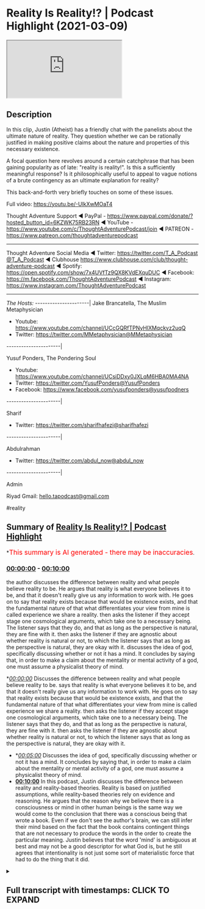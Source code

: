# Reality Is Reality!? | Podcast Highlight (2021-03-09)

<iframe loading='lazy' src='https://www.youtube.com/embed/KRuUq0dCrmA'></iframe>

## Description

In this clip, Justin (Atheist) has a friendly chat with the panelists about the ultimate nature of reality. They question whether we can be rationally justified in making positive claims about the nature and properties of this necessary existence.

A focal question here revolves around a certain catchphrase that has been gaining popularity as of late: "reality is reality!". Is this a sufficiently meaningful response? Is it philosophically useful to appeal to vague notions of a brute contingency as an ultimate explanation for reality?

This back-and-forth very  briefly touches on some of these issues.

Full video: https://youtu.be/-UlkXwMOaT4 

Thought Adventure Support
◄ PayPal - https://www.paypal.com/donate/?hosted_button_id=6KZWK75RB23RN 
◄ YouTube - https://www.youtube.com/c/ThoughtAdventurePodcast/join
◄ PATREON - https://www.patreon.com/thoughtadventurepodcast
____________________________________________________________________

Thought Adventure Social Media
◄ Twitter: https://twitter.com/T_A_Podcast​​@T_A_Podcast
◄ Clubhouse https://www.clubhouse.com/club/thought-adventure-podcast
◄ Spotify: https://open.spotify.com/show/7x4UVfTz9QX8KVdEXquDUC
◄ Facebook: https://m.facebook.com/ThoughtAdventurePodcast
◄ Instagram: https://www.instagram.com/ThoughtAdventurePodcast​

----------------------------------------------------------------

*The Hosts:*
----------------------|
Jake Brancatella, The Muslim Metaphysician

- Youtube: https://www.youtube.com/channel/UCcGQRfTPNyHlXMqckvz2uqQ
- Twitter:  https://twitter.com/MMetaphysician​​@MMetaphysician

----------------------|

Yusuf Ponders, The Pondering Soul

- Youtube: https://www.youtube.com/channel/UCsiDDxy0JXLqM6HBA0MA4NA
- Twitter: https://twitter.com/YusufPonders​​@YusufPonders
- Facebook: https://www.facebook.com/yusufponders​@yusufpodners

----------------------|

Sharif

- Twitter: https://twitter.com/sharifhafezi​​@sharifhafezi

----------------------|

Abdulrahman

- Twitter: https://twitter.com/abdul_now​@abdul_now

----------------------|

Admin

Riyad 
Gmail: hello.tapodcast@gmail.com


#reality

## Summary of [Reality Is Reality!? | Podcast Highlight](https://www.youtube.com/watch?v=KRuUq0dCrmA)


*<span style="color:red; font-size:125%">This summary is AI generated - there may be inaccuracies</span>.

### [00:00:00](https://www.youtube.com/watch?v=KRuUq0dCrmA&t=0) - [00:10:00](https://www.youtube.com/watch?v=KRuUq0dCrmA&t=600)

 the author discusses the difference between reality and what people believe reality to be. He argues that reality is what everyone believes it to be, and that it doesn't really give us any information to work with. He goes on to say that reality exists because that would be existence exists, and that the fundamental nature of that what differentiates your view from mine is called experience we share a reality. then asks the listener if they accept stage one cosmological arguments, which take one to a necessary being. The listener says that they do, and that as long as the perspective is natural, they are fine with it. then asks the listener if they are agnostic about whether reality is natural or not, to which the listener says that as long as the perspective is natural, they are okay with it.
 discusses the idea of god, specifically discussing whether or not it has a mind. It concludes by saying that, in order to make a claim about the mentality or mental activity of a god, one must assume a physicalist theory of mind.

**[00:00:00](https://www.youtube.com/watch?v=KRuUq0dCrmA&t=0)* Discusses the difference between reality and what people believe reality to be. says that reality is what everyone believes it to be, and that it doesn't really give us any information to work with. He goes on to say that reality exists because that would be existence exists, and that the fundamental nature of that what differentiates your view from mine is called experience we share a reality. then asks the listener if they accept stage one cosmological arguments, which take one to a necessary being. The listener says that they do, and that as long as the perspective is natural, they are fine with it. then asks the listener if they are agnostic about whether reality is natural or not, to which the listener says that as long as the perspective is natural, they are okay with it.
* **[00:05:00](https://www.youtube.com/watch?v=KRuUq0dCrmA&t=300)* Discusses the idea of god, specifically discussing whether or not it has a mind. It concludes by saying that, in order to make a claim about the mentality or mental activity of a god, one must assume a physicalist theory of mind.
* **[00:10:00](https://www.youtube.com/watch?v=KRuUq0dCrmA&t=600)** In this podcast, Justin discusses the difference between reality and reality-based theories. Reality is based on justified assumptions, while reality-based theories rely on evidence and reasoning. He argues that the reason why we believe there is a consciousness or mind in other human beings is the same way we would come to the conclusion that there was a conscious being that wrote a book. Even if we don't see the author's brain, we can still infer their mind based on the fact that the book contains contingent things that are not necessary to produce the words in the order to create the particular meaning. Justin believes that the word 'mind' is ambiguous at best and may not be a good descriptor for what God is, but he still agrees that intentionality is not just some sort of materialistic force that had to do the thing that it did.

<details><summary><h2>Full transcript with timestamps: CLICK TO EXPAND</h2></summary>

[0:00:10](https://youtu.be/KRuUq0dCrmA?t=10) i guess the point is justin the theist  
[0:00:12](https://youtu.be/KRuUq0dCrmA?t=12) believes in a reality  
[0:00:13](https://youtu.be/KRuUq0dCrmA?t=13) you believe in a reality too so the  
[0:00:15](https://youtu.be/KRuUq0dCrmA?t=15) label reality is quite meaningless i  
[0:00:17](https://youtu.be/KRuUq0dCrmA?t=17) mean  
[0:00:17](https://youtu.be/KRuUq0dCrmA?t=17) we're talking about what the nature of  
[0:00:18](https://youtu.be/KRuUq0dCrmA?t=18) reality is if you're saying reality is  
[0:00:21](https://youtu.be/KRuUq0dCrmA?t=21) what  
[0:00:21](https://youtu.be/KRuUq0dCrmA?t=21) while we agree well we can get very  
[0:00:24](https://youtu.be/KRuUq0dCrmA?t=24) conversation about what what makes god  
[0:00:28](https://youtu.be/KRuUq0dCrmA?t=28) like what what are the  
[0:00:29](https://youtu.be/KRuUq0dCrmA?t=29) compartmentalization like what are  
[0:00:31](https://youtu.be/KRuUq0dCrmA?t=31) what contains what god is  
[0:00:35](https://youtu.be/KRuUq0dCrmA?t=35) well it contains what your reality is  
[0:00:37](https://youtu.be/KRuUq0dCrmA?t=37) like we can't break this down anymore  
[0:00:39](https://youtu.be/KRuUq0dCrmA?t=39) we're already at the most fundamental  
[0:00:40](https://youtu.be/KRuUq0dCrmA?t=40) level  
[0:00:41](https://youtu.be/KRuUq0dCrmA?t=41) so it would be irrelevant for me to keep  
[0:00:43](https://youtu.be/KRuUq0dCrmA?t=43) asking you questions about what makes up  
[0:00:45](https://youtu.be/KRuUq0dCrmA?t=45) that or  
[0:00:45](https://youtu.be/KRuUq0dCrmA?t=45) what makes up that so that's what i'm  
[0:00:48](https://youtu.be/KRuUq0dCrmA?t=48) saying with reality there is no more  
[0:00:50](https://youtu.be/KRuUq0dCrmA?t=50) breaking it down that is it  
[0:00:52](https://youtu.be/KRuUq0dCrmA?t=52) are you are you like are you saying that  
[0:00:54](https://youtu.be/KRuUq0dCrmA?t=54) you're agnostic about what reality is it  
[0:00:56](https://youtu.be/KRuUq0dCrmA?t=56) could be god it could be otherwise in  
[0:00:58](https://youtu.be/KRuUq0dCrmA?t=58) that reality it could be totally wrong  
[0:01:00](https://youtu.be/KRuUq0dCrmA?t=60) you guys could be right no but it's not  
[0:01:02](https://youtu.be/KRuUq0dCrmA?t=62) that you're right or wrong you're it's  
[0:01:03](https://youtu.be/KRuUq0dCrmA?t=63) that you're not really making a positive  
[0:01:05](https://youtu.be/KRuUq0dCrmA?t=65) claim because the word reality  
[0:01:06](https://youtu.be/KRuUq0dCrmA?t=66) isn't really useful as and it doesn't  
[0:01:09](https://youtu.be/KRuUq0dCrmA?t=69) really give us any information to work  
[0:01:11](https://youtu.be/KRuUq0dCrmA?t=71) with  
[0:01:12](https://youtu.be/KRuUq0dCrmA?t=72) it's reality everybody believes reality  
[0:01:14](https://youtu.be/KRuUq0dCrmA?t=74) exists but what  
[0:01:16](https://youtu.be/KRuUq0dCrmA?t=76) what's the nature of the reality you're  
[0:01:17](https://youtu.be/KRuUq0dCrmA?t=77) talking about i don't even get the  
[0:01:19](https://youtu.be/KRuUq0dCrmA?t=79) question  
[0:01:20](https://youtu.be/KRuUq0dCrmA?t=80) reality exists because that would be  
[0:01:22](https://youtu.be/KRuUq0dCrmA?t=82) existence exists  
[0:01:23](https://youtu.be/KRuUq0dCrmA?t=83) okay fine so there is existence and we  
[0:01:25](https://youtu.be/KRuUq0dCrmA?t=85) agree but what we're talking about is  
[0:01:27](https://youtu.be/KRuUq0dCrmA?t=87) the fundamental nature of that what  
[0:01:29](https://youtu.be/KRuUq0dCrmA?t=89) differentiates your view  
[0:01:31](https://youtu.be/KRuUq0dCrmA?t=91) from mine that's called experience we  
[0:01:34](https://youtu.be/KRuUq0dCrmA?t=94) share a reality we have different  
[0:01:35](https://youtu.be/KRuUq0dCrmA?t=95) experiences  
[0:01:36](https://youtu.be/KRuUq0dCrmA?t=96) no he's asking what's the ontological  
[0:01:38](https://youtu.be/KRuUq0dCrmA?t=98) difference  
[0:01:39](https://youtu.be/KRuUq0dCrmA?t=99) yeah what you're describing so what  
[0:01:42](https://youtu.be/KRuUq0dCrmA?t=102) you're describing that's different  
[0:01:45](https://youtu.be/KRuUq0dCrmA?t=105) it seems like you're saying you're it  
[0:01:46](https://youtu.be/KRuUq0dCrmA?t=106) seems like you're giving an ultimate  
[0:01:48](https://youtu.be/KRuUq0dCrmA?t=108) ultimate account i know you're not being  
[0:01:50](https://youtu.be/KRuUq0dCrmA?t=110) detailed about it but you're saying just  
[0:01:52](https://youtu.be/KRuUq0dCrmA?t=112) the ultimate uh explanation for what  
[0:01:55](https://youtu.be/KRuUq0dCrmA?t=115) exists or for contingent  
[0:01:57](https://youtu.be/KRuUq0dCrmA?t=117) reality is reality and i think  
[0:02:00](https://youtu.be/KRuUq0dCrmA?t=120) being charitable uh to you and sure i  
[0:02:03](https://youtu.be/KRuUq0dCrmA?t=123) would interpret that as like you're  
[0:02:04](https://youtu.be/KRuUq0dCrmA?t=124) saying there is a fundamental layer of  
[0:02:07](https://youtu.be/KRuUq0dCrmA?t=127) reality that  
[0:02:08](https://youtu.be/KRuUq0dCrmA?t=128) accounts for reality uh  
[0:02:11](https://youtu.be/KRuUq0dCrmA?t=131) i think i mean that would be a better  
[0:02:12](https://youtu.be/KRuUq0dCrmA?t=132) interpretation reality is reality though  
[0:02:16](https://youtu.be/KRuUq0dCrmA?t=136) but that's the point that's that's  
[0:02:17](https://youtu.be/KRuUq0dCrmA?t=137) exactly why the word reality isn't very  
[0:02:19](https://youtu.be/KRuUq0dCrmA?t=139) useful here i don't know what you mean  
[0:02:20](https://youtu.be/KRuUq0dCrmA?t=140) by it  
[0:02:21](https://youtu.be/KRuUq0dCrmA?t=141) do you just mean like the the material  
[0:02:24](https://youtu.be/KRuUq0dCrmA?t=144) world  
[0:02:25](https://youtu.be/KRuUq0dCrmA?t=145) no the material world is what's  
[0:02:27](https://youtu.be/KRuUq0dCrmA?t=147) contained within reality  
[0:02:29](https://youtu.be/KRuUq0dCrmA?t=149) like for example if we were to talk  
[0:02:30](https://youtu.be/KRuUq0dCrmA?t=150) about the universe well every  
[0:02:32](https://youtu.be/KRuUq0dCrmA?t=152) most people believe and i disagree with  
[0:02:34](https://youtu.be/KRuUq0dCrmA?t=154) it that everything is the universe  
[0:02:36](https://youtu.be/KRuUq0dCrmA?t=156) that this table is part of the universe  
[0:02:39](https://youtu.be/KRuUq0dCrmA?t=159) i would disagree  
[0:02:40](https://youtu.be/KRuUq0dCrmA?t=160) this table that the phone's sitting on  
[0:02:43](https://youtu.be/KRuUq0dCrmA?t=163) is  
[0:02:44](https://youtu.be/KRuUq0dCrmA?t=164) a containment of the universe the  
[0:02:46](https://youtu.be/KRuUq0dCrmA?t=166) universe  
[0:02:47](https://youtu.be/KRuUq0dCrmA?t=167) if i was to walk into a room and go to a  
[0:02:49](https://youtu.be/KRuUq0dCrmA?t=169) bookshelf  
[0:02:50](https://youtu.be/KRuUq0dCrmA?t=170) and pick up a book i'm not going to say  
[0:02:52](https://youtu.be/KRuUq0dCrmA?t=172) that i'm going to read the room  
[0:02:53](https://youtu.be/KRuUq0dCrmA?t=173) i'm going to say i'm going to read the  
[0:02:54](https://youtu.be/KRuUq0dCrmA?t=174) book because the book was not part of  
[0:02:56](https://youtu.be/KRuUq0dCrmA?t=176) the room  
[0:02:57](https://youtu.be/KRuUq0dCrmA?t=177) the book and the table are both within  
[0:03:00](https://youtu.be/KRuUq0dCrmA?t=180) the universe or within the room  
[0:03:02](https://youtu.be/KRuUq0dCrmA?t=182) and the universe is within reality  
[0:03:06](https://youtu.be/KRuUq0dCrmA?t=186) yeah now now i know what the room is but  
[0:03:08](https://youtu.be/KRuUq0dCrmA?t=188) what's reality  
[0:03:11](https://youtu.be/KRuUq0dCrmA?t=191) existence so do but then that's because  
[0:03:14](https://youtu.be/KRuUq0dCrmA?t=194) reality is sort of synonymous with  
[0:03:16](https://youtu.be/KRuUq0dCrmA?t=196) existence so then this becomes a  
[0:03:18](https://youtu.be/KRuUq0dCrmA?t=198) tautology again i i just don't get it  
[0:03:20](https://youtu.be/KRuUq0dCrmA?t=200) yeah because you can't break it down  
[0:03:22](https://youtu.be/KRuUq0dCrmA?t=202) anymore and that's what i've said  
[0:03:23](https://youtu.be/KRuUq0dCrmA?t=203) multiple times and we're still here  
[0:03:24](https://youtu.be/KRuUq0dCrmA?t=204) trying to break it down  
[0:03:26](https://youtu.be/KRuUq0dCrmA?t=206) i don't know but the point is you  
[0:03:27](https://youtu.be/KRuUq0dCrmA?t=207) haven't given any kind of useful  
[0:03:29](https://youtu.be/KRuUq0dCrmA?t=209) information  
[0:03:30](https://youtu.be/KRuUq0dCrmA?t=210) to break down you're just you're just  
[0:03:32](https://youtu.be/KRuUq0dCrmA?t=212) saying is it space and time  
[0:03:34](https://youtu.be/KRuUq0dCrmA?t=214) do you mean no no no space space time  
[0:03:37](https://youtu.be/KRuUq0dCrmA?t=217) and matter  
[0:03:38](https://youtu.be/KRuUq0dCrmA?t=218) and experience derives from reality  
[0:03:40](https://youtu.be/KRuUq0dCrmA?t=220) which is the uncaused cause the very  
[0:03:42](https://youtu.be/KRuUq0dCrmA?t=222) fundamental  
[0:03:43](https://youtu.be/KRuUq0dCrmA?t=223) the fundamental thing the causal  
[0:03:45](https://youtu.be/KRuUq0dCrmA?t=225) principle is reality  
[0:03:46](https://youtu.be/KRuUq0dCrmA?t=226) okay perfect so you agree in a necessary  
[0:03:48](https://youtu.be/KRuUq0dCrmA?t=228) foundation of reality so  
[0:03:50](https://youtu.be/KRuUq0dCrmA?t=230) let's just cut to the chase you accept  
[0:03:53](https://youtu.be/KRuUq0dCrmA?t=233) stage one cosmological arguments there  
[0:03:55](https://youtu.be/KRuUq0dCrmA?t=235) is a necessary foundation of reality  
[0:03:58](https://youtu.be/KRuUq0dCrmA?t=238) now can we ask any questions about that  
[0:04:01](https://youtu.be/KRuUq0dCrmA?t=241) nature or are you are you are you saying  
[0:04:03](https://youtu.be/KRuUq0dCrmA?t=243) there is a  
[0:04:04](https://youtu.be/KRuUq0dCrmA?t=244) fundamental nature of reality but i  
[0:04:06](https://youtu.be/KRuUq0dCrmA?t=246) can't say anything about it i just don't  
[0:04:08](https://youtu.be/KRuUq0dCrmA?t=248) know what it is  
[0:04:08](https://youtu.be/KRuUq0dCrmA?t=248) well i i i'm not you said before okay so  
[0:04:11](https://youtu.be/KRuUq0dCrmA?t=251) we've already accepted the  
[0:04:13](https://youtu.be/KRuUq0dCrmA?t=253) the kalam is that what you said stage  
[0:04:16](https://youtu.be/KRuUq0dCrmA?t=256) one which is basically takes you  
[0:04:18](https://youtu.be/KRuUq0dCrmA?t=258) to a necessary being basically necessary  
[0:04:20](https://youtu.be/KRuUq0dCrmA?t=260) existence doesn't have to be god  
[0:04:22](https://youtu.be/KRuUq0dCrmA?t=262) stage two stage two of these arguments  
[0:04:25](https://youtu.be/KRuUq0dCrmA?t=265) is when we ask  
[0:04:26](https://youtu.be/KRuUq0dCrmA?t=266) further questions and try to identify  
[0:04:28](https://youtu.be/KRuUq0dCrmA?t=268) whether it's god or not but  
[0:04:30](https://youtu.be/KRuUq0dCrmA?t=270) so you accept stage one cosmological  
[0:04:31](https://youtu.be/KRuUq0dCrmA?t=271) arguments and  
[0:04:33](https://youtu.be/KRuUq0dCrmA?t=273) you're saying there is a fundamental  
[0:04:34](https://youtu.be/KRuUq0dCrmA?t=274) nature now i think the next question  
[0:04:35](https://youtu.be/KRuUq0dCrmA?t=275) would be can we say  
[0:04:37](https://youtu.be/KRuUq0dCrmA?t=277) anything about that fundamental nature  
[0:04:38](https://youtu.be/KRuUq0dCrmA?t=278) of reality is it natural  
[0:04:41](https://youtu.be/KRuUq0dCrmA?t=281) you don't think so you're so are you are  
[0:04:43](https://youtu.be/KRuUq0dCrmA?t=283) you are you agnostic about it in the  
[0:04:45](https://youtu.be/KRuUq0dCrmA?t=285) sense that it could  
[0:04:46](https://youtu.be/KRuUq0dCrmA?t=286) literally be god or something natural or  
[0:04:49](https://youtu.be/KRuUq0dCrmA?t=289) just literally anything um yes  
[0:04:52](https://youtu.be/KRuUq0dCrmA?t=292) as long as as long as the perspective  
[0:05:02](https://youtu.be/KRuUq0dCrmA?t=302) certain things about it yeah because  
[0:05:04](https://youtu.be/KRuUq0dCrmA?t=304) because sharif is asking him whether it  
[0:05:06](https://youtu.be/KRuUq0dCrmA?t=306) could be a trinity and he said no so i  
[0:05:08](https://youtu.be/KRuUq0dCrmA?t=308) guess you can say certain things about  
[0:05:09](https://youtu.be/KRuUq0dCrmA?t=309) it  
[0:05:10](https://youtu.be/KRuUq0dCrmA?t=310) i mean even in the negative sense in the  
[0:05:12](https://youtu.be/KRuUq0dCrmA?t=312) negative yeah in a positive sense you  
[0:05:14](https://youtu.be/KRuUq0dCrmA?t=314) could say that yeah in the negative  
[0:05:16](https://youtu.be/KRuUq0dCrmA?t=316) sense you could say it couldn't be this  
[0:05:17](https://youtu.be/KRuUq0dCrmA?t=317) because of this reason you can rule  
[0:05:19](https://youtu.be/KRuUq0dCrmA?t=319) things out polytheism yeah you can rule  
[0:05:21](https://youtu.be/KRuUq0dCrmA?t=321) any polytheistic  
[0:05:23](https://youtu.be/KRuUq0dCrmA?t=323) or tri-theistic or trinitarian view  
[0:05:26](https://youtu.be/KRuUq0dCrmA?t=326) of a god you can rule those out right  
[0:05:28](https://youtu.be/KRuUq0dCrmA?t=328) out of the way  
[0:05:32](https://youtu.be/KRuUq0dCrmA?t=332) well let me give you a positive claim  
[0:05:33](https://youtu.be/KRuUq0dCrmA?t=333) that you would agree with  
[0:05:35](https://youtu.be/KRuUq0dCrmA?t=335) it is  
[0:05:38](https://youtu.be/KRuUq0dCrmA?t=338) it has causal power that's a positive  
[0:05:40](https://youtu.be/KRuUq0dCrmA?t=340) claim would you agree that it has causal  
[0:05:42](https://youtu.be/KRuUq0dCrmA?t=342) power  
[0:05:42](https://youtu.be/KRuUq0dCrmA?t=342) it has causal power the ability  
[0:05:46](https://youtu.be/KRuUq0dCrmA?t=346) or at least not power to sustain the  
[0:05:48](https://youtu.be/KRuUq0dCrmA?t=348) world because it is the foundation  
[0:05:50](https://youtu.be/KRuUq0dCrmA?t=350) yes yes yes yes that is we can say some  
[0:05:53](https://youtu.be/KRuUq0dCrmA?t=353) things right so it  
[0:05:54](https://youtu.be/KRuUq0dCrmA?t=354) has causal power it has it's source of  
[0:05:57](https://youtu.be/KRuUq0dCrmA?t=357) power  
[0:05:59](https://youtu.be/KRuUq0dCrmA?t=359) right so we can make some positive  
[0:06:01](https://youtu.be/KRuUq0dCrmA?t=361) claims about it now i think  
[0:06:03](https://youtu.be/KRuUq0dCrmA?t=363) the fundamental question here will be  
[0:06:06](https://youtu.be/KRuUq0dCrmA?t=366) how far can we go not far enough to say  
[0:06:10](https://youtu.be/KRuUq0dCrmA?t=370) that there's a  
[0:06:11](https://youtu.be/KRuUq0dCrmA?t=371) mind that exists outside of a physical  
[0:06:13](https://youtu.be/KRuUq0dCrmA?t=373) brain how far  
[0:06:15](https://youtu.be/KRuUq0dCrmA?t=375) how far do you need to go to say that  
[0:06:17](https://youtu.be/KRuUq0dCrmA?t=377) there are other minds i know you don't  
[0:06:19](https://youtu.be/KRuUq0dCrmA?t=379) like this question but  
[0:06:20](https://youtu.be/KRuUq0dCrmA?t=380) because um there are other minds i  
[0:06:22](https://youtu.be/KRuUq0dCrmA?t=382) thought we were talking about god  
[0:06:24](https://youtu.be/KRuUq0dCrmA?t=384) no because the question is related  
[0:06:26](https://youtu.be/KRuUq0dCrmA?t=386) you're saying you can't make a claim  
[0:06:28](https://youtu.be/KRuUq0dCrmA?t=388) about it that it has  
[0:06:29](https://youtu.be/KRuUq0dCrmA?t=389) a mind because for some reason we  
[0:06:32](https://youtu.be/KRuUq0dCrmA?t=392) couldn't possibly investigate that  
[0:06:34](https://youtu.be/KRuUq0dCrmA?t=394) but by that same logic you couldn't  
[0:06:36](https://youtu.be/KRuUq0dCrmA?t=396) investigate whether i had a mind  
[0:06:38](https://youtu.be/KRuUq0dCrmA?t=398) but yeah but now we're shifting the goal  
[0:06:39](https://youtu.be/KRuUq0dCrmA?t=399) post now i'm talking about something  
[0:06:41](https://youtu.be/KRuUq0dCrmA?t=401) else  
[0:06:41](https://youtu.be/KRuUq0dCrmA?t=401) no i'm just i'm just it's the stage so  
[0:06:44](https://youtu.be/KRuUq0dCrmA?t=404) if you you can  
[0:06:45](https://youtu.be/KRuUq0dCrmA?t=405) for example if it's possible to  
[0:06:47](https://youtu.be/KRuUq0dCrmA?t=407) acknowledge the existence of other minds  
[0:06:49](https://youtu.be/KRuUq0dCrmA?t=409) i i'm a mind then yeah that's the  
[0:06:52](https://youtu.be/KRuUq0dCrmA?t=412) necessary step in order to be able to  
[0:06:54](https://youtu.be/KRuUq0dCrmA?t=414) even say  
[0:06:55](https://youtu.be/KRuUq0dCrmA?t=415) that there's this ultimate mind do you  
[0:06:57](https://youtu.be/KRuUq0dCrmA?t=417) do you have a  
[0:06:58](https://youtu.be/KRuUq0dCrmA?t=418) guess what i'm asking justin just just  
[0:06:59](https://youtu.be/KRuUq0dCrmA?t=419) to clarify just to clarify what i'm  
[0:07:01](https://youtu.be/KRuUq0dCrmA?t=421) asking basically is  
[0:07:02](https://youtu.be/KRuUq0dCrmA?t=422) what is it about this fundamental layer  
[0:07:05](https://youtu.be/KRuUq0dCrmA?t=425) of reality  
[0:07:07](https://youtu.be/KRuUq0dCrmA?t=427) that uh is so different about  
[0:07:10](https://youtu.be/KRuUq0dCrmA?t=430) uh that is so different in the sense  
[0:07:13](https://youtu.be/KRuUq0dCrmA?t=433) that we couldn't possibly  
[0:07:15](https://youtu.be/KRuUq0dCrmA?t=435) attribute a mind to it while you could  
[0:07:17](https://youtu.be/KRuUq0dCrmA?t=437) attribute a mind to me it's the brain  
[0:07:19](https://youtu.be/KRuUq0dCrmA?t=439) yes you have a physical brain we have  
[0:07:22](https://youtu.be/KRuUq0dCrmA?t=442) never ever demonstrated a mind existing  
[0:07:24](https://youtu.be/KRuUq0dCrmA?t=444) outside of a physical brain  
[0:07:26](https://youtu.be/KRuUq0dCrmA?t=446) of some sort justice  
[0:07:29](https://youtu.be/KRuUq0dCrmA?t=449) justin did you come to the conclusion  
[0:07:30](https://youtu.be/KRuUq0dCrmA?t=450) that abdulrahman is a physical brain and  
[0:07:32](https://youtu.be/KRuUq0dCrmA?t=452) therefore a mind because you saw his  
[0:07:33](https://youtu.be/KRuUq0dCrmA?t=453) brain  
[0:07:34](https://youtu.be/KRuUq0dCrmA?t=454) i'm agnostic on that  
[0:07:37](https://youtu.be/KRuUq0dCrmA?t=457) but you have to assume a physicalist  
[0:07:40](https://youtu.be/KRuUq0dCrmA?t=460) theory of mind in order  
[0:07:41](https://youtu.be/KRuUq0dCrmA?t=461) to actually definitively make the claim  
[0:07:43](https://youtu.be/KRuUq0dCrmA?t=463) that something with the mind has to have  
[0:07:45](https://youtu.be/KRuUq0dCrmA?t=465) a brain i mean no but i'm not  
[0:07:48](https://youtu.be/KRuUq0dCrmA?t=468) so so i'm not making a positive claim in  
[0:07:51](https://youtu.be/KRuUq0dCrmA?t=471) the sense that that is true i'm saying  
[0:07:52](https://youtu.be/KRuUq0dCrmA?t=472) that using induction  
[0:07:54](https://youtu.be/KRuUq0dCrmA?t=474) all that we've ever been able to do is  
[0:07:56](https://youtu.be/KRuUq0dCrmA?t=476) see that  
[0:07:57](https://youtu.be/KRuUq0dCrmA?t=477) minds exist within physical brains at  
[0:07:59](https://youtu.be/KRuUq0dCrmA?t=479) the intelligence level that we're  
[0:08:00](https://youtu.be/KRuUq0dCrmA?t=480) speaking of right now  
[0:08:01](https://youtu.be/KRuUq0dCrmA?t=481) we could say plants you know there's  
[0:08:03](https://youtu.be/KRuUq0dCrmA?t=483) certain trees that stop growing acorns  
[0:08:05](https://youtu.be/KRuUq0dCrmA?t=485) when they have an infestation of  
[0:08:06](https://youtu.be/KRuUq0dCrmA?t=486) squirrels to get the squirrels to go  
[0:08:08](https://youtu.be/KRuUq0dCrmA?t=488) away  
[0:08:08](https://youtu.be/KRuUq0dCrmA?t=488) they move to other trees and then they  
[0:08:10](https://youtu.be/KRuUq0dCrmA?t=490) start growing stuff again they don't  
[0:08:11](https://youtu.be/KRuUq0dCrmA?t=491) have a physical  
[0:08:12](https://youtu.be/KRuUq0dCrmA?t=492) brain but when we're talking about an  
[0:08:14](https://youtu.be/KRuUq0dCrmA?t=494) intelligence of some sort like  
[0:08:16](https://youtu.be/KRuUq0dCrmA?t=496) like we have or something that would be  
[0:08:17](https://youtu.be/KRuUq0dCrmA?t=497) more intelligent than us  
[0:08:19](https://youtu.be/KRuUq0dCrmA?t=499) as an i.e a god i've never seen a brain  
[0:08:23](https://youtu.be/KRuUq0dCrmA?t=503) out or a mind outside of a physical  
[0:08:25](https://youtu.be/KRuUq0dCrmA?t=505) brain no i'm  
[0:08:26](https://youtu.be/KRuUq0dCrmA?t=506) see i'm not trying to argue like about  
[0:08:28](https://youtu.be/KRuUq0dCrmA?t=508) like the philosophy of mind with you and  
[0:08:30](https://youtu.be/KRuUq0dCrmA?t=510) how we come to these conclusions i'm  
[0:08:31](https://youtu.be/KRuUq0dCrmA?t=511) trying to say in order to  
[0:08:32](https://youtu.be/KRuUq0dCrmA?t=512) to to say what you're saying you have to  
[0:08:35](https://youtu.be/KRuUq0dCrmA?t=515) assume  
[0:08:36](https://youtu.be/KRuUq0dCrmA?t=516) i okay not assume in the sense that you  
[0:08:38](https://youtu.be/KRuUq0dCrmA?t=518) don't have reasons for it but you have  
[0:08:39](https://youtu.be/KRuUq0dCrmA?t=519) to  
[0:08:40](https://youtu.be/KRuUq0dCrmA?t=520) bring to the table a physicalist  
[0:08:42](https://youtu.be/KRuUq0dCrmA?t=522) reductionist theory of mind  
[0:08:44](https://youtu.be/KRuUq0dCrmA?t=524) that you know says that only things with  
[0:08:48](https://youtu.be/KRuUq0dCrmA?t=528) brains can have  
[0:08:49](https://youtu.be/KRuUq0dCrmA?t=529) minds right that's your line of  
[0:08:51](https://youtu.be/KRuUq0dCrmA?t=531) reasoning  
[0:08:52](https://youtu.be/KRuUq0dCrmA?t=532) which is the reason you're saying we  
[0:08:54](https://youtu.be/KRuUq0dCrmA?t=534) can't say anything  
[0:08:55](https://youtu.be/KRuUq0dCrmA?t=535) with regard to the mentality or the  
[0:08:58](https://youtu.be/KRuUq0dCrmA?t=538) mental activity of  
[0:09:00](https://youtu.be/KRuUq0dCrmA?t=540) the fundamental nature of reality but if  
[0:09:02](https://youtu.be/KRuUq0dCrmA?t=542) i have a different  
[0:09:03](https://youtu.be/KRuUq0dCrmA?t=543) understanding or if i come from with  
[0:09:05](https://youtu.be/KRuUq0dCrmA?t=545) from from a different  
[0:09:07](https://youtu.be/KRuUq0dCrmA?t=547) philosophy of mind then  
[0:09:10](https://youtu.be/KRuUq0dCrmA?t=550) maybe i could say something else maybe  
[0:09:12](https://youtu.be/KRuUq0dCrmA?t=552) based on the criteria that i put  
[0:09:14](https://youtu.be/KRuUq0dCrmA?t=554) for what counts for something that has  
[0:09:16](https://youtu.be/KRuUq0dCrmA?t=556) mental activity  
[0:09:17](https://youtu.be/KRuUq0dCrmA?t=557) is very different from your physicalist  
[0:09:19](https://youtu.be/KRuUq0dCrmA?t=559) account and on that basis i can make a  
[0:09:21](https://youtu.be/KRuUq0dCrmA?t=561) claim  
[0:09:22](https://youtu.be/KRuUq0dCrmA?t=562) about the fundamental age of reality  
[0:09:24](https://youtu.be/KRuUq0dCrmA?t=564) maybe sure but how much more baggage  
[0:09:26](https://youtu.be/KRuUq0dCrmA?t=566) does your view  
[0:09:27](https://youtu.be/KRuUq0dCrmA?t=567) come compared to mine um but with that  
[0:09:31](https://youtu.be/KRuUq0dCrmA?t=571) that's both bag and we both have baggage  
[0:09:32](https://youtu.be/KRuUq0dCrmA?t=572) you're coming with the physical  
[0:09:34](https://youtu.be/KRuUq0dCrmA?t=574) understanding  
[0:09:34](https://youtu.be/KRuUq0dCrmA?t=574) i'm coming with my question my question  
[0:09:36](https://youtu.be/KRuUq0dCrmA?t=576) wasn't does does our  
[0:09:38](https://youtu.be/KRuUq0dCrmA?t=578) claims have baggage i said how much more  
[0:09:40](https://youtu.be/KRuUq0dCrmA?t=580) baggage does yours come  
[0:09:42](https://youtu.be/KRuUq0dCrmA?t=582) so how are you defining baggage here how  
[0:09:44](https://youtu.be/KRuUq0dCrmA?t=584) are using baggage  
[0:09:45](https://youtu.be/KRuUq0dCrmA?t=585) extra extra presuppositions or extra  
[0:09:47](https://youtu.be/KRuUq0dCrmA?t=587) things that we need to investigate  
[0:09:49](https://youtu.be/KRuUq0dCrmA?t=589) oh yeah i wouldn't want any of those i  
[0:09:50](https://youtu.be/KRuUq0dCrmA?t=590) mean in the sense that i wouldn't want  
[0:09:52](https://youtu.be/KRuUq0dCrmA?t=592) any assumptions that couldn't possibly  
[0:09:54](https://youtu.be/KRuUq0dCrmA?t=594) be justified what i'm saying is  
[0:09:56](https://youtu.be/KRuUq0dCrmA?t=596) whatever claims i'm gonna make need to  
[0:09:57](https://youtu.be/KRuUq0dCrmA?t=597) be justifiable claims so i agree that we  
[0:09:59](https://youtu.be/KRuUq0dCrmA?t=599) shouldn't  
[0:10:00](https://youtu.be/KRuUq0dCrmA?t=600) come with baggage in the sense that we  
[0:10:02](https://youtu.be/KRuUq0dCrmA?t=602) bring forward  
[0:10:03](https://youtu.be/KRuUq0dCrmA?t=603) unjustified assumptions what i'm saying  
[0:10:05](https://youtu.be/KRuUq0dCrmA?t=605) is if i bring  
[0:10:07](https://youtu.be/KRuUq0dCrmA?t=607) if i have a justified philosophy of mind  
[0:10:10](https://youtu.be/KRuUq0dCrmA?t=610) that or theory of mind that allows for  
[0:10:13](https://youtu.be/KRuUq0dCrmA?t=613) me to  
[0:10:14](https://youtu.be/KRuUq0dCrmA?t=614) invest to attribute uh a  
[0:10:18](https://youtu.be/KRuUq0dCrmA?t=618) mental activity to something that you  
[0:10:20](https://youtu.be/KRuUq0dCrmA?t=620) couldn't possibly  
[0:10:22](https://youtu.be/KRuUq0dCrmA?t=622) uh uh say the same for  
[0:10:25](https://youtu.be/KRuUq0dCrmA?t=625) because of your physicalist  
[0:10:26](https://youtu.be/KRuUq0dCrmA?t=626) presupposition then then what i'm saying  
[0:10:28](https://youtu.be/KRuUq0dCrmA?t=628) is  
[0:10:29](https://youtu.be/KRuUq0dCrmA?t=629) right now we're coming from different  
[0:10:30](https://youtu.be/KRuUq0dCrmA?t=630) perspectives and i can say more things  
[0:10:33](https://youtu.be/KRuUq0dCrmA?t=633) about uh about the fundamental nature of  
[0:10:35](https://youtu.be/KRuUq0dCrmA?t=635) reality so what all hinges  
[0:10:37](https://youtu.be/KRuUq0dCrmA?t=637) on this debate about consciousness and  
[0:10:39](https://youtu.be/KRuUq0dCrmA?t=639) philosophy of mind  
[0:10:41](https://youtu.be/KRuUq0dCrmA?t=641) justin i think the issue that you're  
[0:10:43](https://youtu.be/KRuUq0dCrmA?t=643) doing is you're trying to say that  
[0:10:44](https://youtu.be/KRuUq0dCrmA?t=644) the reason why i know mind exists is  
[0:10:46](https://youtu.be/KRuUq0dCrmA?t=646) because i see a physical person  
[0:10:49](https://youtu.be/KRuUq0dCrmA?t=649) and what we're saying is something  
[0:10:50](https://youtu.be/KRuUq0dCrmA?t=650) slightly different we're saying the  
[0:10:51](https://youtu.be/KRuUq0dCrmA?t=651) reason why we believe there's a  
[0:10:52](https://youtu.be/KRuUq0dCrmA?t=652) conscious being  
[0:10:54](https://youtu.be/KRuUq0dCrmA?t=654) that's an essay foundation is the same  
[0:10:57](https://youtu.be/KRuUq0dCrmA?t=657) way we would come to the conclusion that  
[0:10:58](https://youtu.be/KRuUq0dCrmA?t=658) there was a conscious being that wrote a  
[0:11:00](https://youtu.be/KRuUq0dCrmA?t=660) book  
[0:11:01](https://youtu.be/KRuUq0dCrmA?t=661) even if though i didn't physically see  
[0:11:02](https://youtu.be/KRuUq0dCrmA?t=662) the person writing the book  
[0:11:04](https://youtu.be/KRuUq0dCrmA?t=664) because what i'm sensing is the fact  
[0:11:06](https://youtu.be/KRuUq0dCrmA?t=666) that these this book  
[0:11:08](https://youtu.be/KRuUq0dCrmA?t=668) contains contingent things that are not  
[0:11:10](https://youtu.be/KRuUq0dCrmA?t=670) necessary to  
[0:11:11](https://youtu.be/KRuUq0dCrmA?t=671) produce the words in the order to create  
[0:11:15](https://youtu.be/KRuUq0dCrmA?t=675) the particular meaning  
[0:11:16](https://youtu.be/KRuUq0dCrmA?t=676) yeah so the words could have been  
[0:11:18](https://youtu.be/KRuUq0dCrmA?t=678) arranged in a  
[0:11:19](https://youtu.be/KRuUq0dCrmA?t=679) potentially infinite number of ways but  
[0:11:22](https://youtu.be/KRuUq0dCrmA?t=682) because it's arranged in this particular  
[0:11:24](https://youtu.be/KRuUq0dCrmA?t=684) way  
[0:11:24](https://youtu.be/KRuUq0dCrmA?t=684) it required somebody to determine it and  
[0:11:27](https://youtu.be/KRuUq0dCrmA?t=687) somebody to  
[0:11:28](https://youtu.be/KRuUq0dCrmA?t=688) have intentionality so in the same way  
[0:11:30](https://youtu.be/KRuUq0dCrmA?t=690) this is what we're saying about the  
[0:11:31](https://youtu.be/KRuUq0dCrmA?t=691) universe  
[0:11:32](https://youtu.be/KRuUq0dCrmA?t=692) we're saying that the universe is a  
[0:11:34](https://youtu.be/KRuUq0dCrmA?t=694) contingent reality which means that it  
[0:11:35](https://youtu.be/KRuUq0dCrmA?t=695) could have been another way  
[0:11:37](https://youtu.be/KRuUq0dCrmA?t=697) it could have been an infinite potential  
[0:11:39](https://youtu.be/KRuUq0dCrmA?t=699) infinite other ways  
[0:11:40](https://youtu.be/KRuUq0dCrmA?t=700) yeah within potentially infinite number  
[0:11:42](https://youtu.be/KRuUq0dCrmA?t=702) of different laws  
[0:11:44](https://youtu.be/KRuUq0dCrmA?t=704) the fact that it has this one out of a  
[0:11:46](https://youtu.be/KRuUq0dCrmA?t=706) number of possibilities  
[0:11:48](https://youtu.be/KRuUq0dCrmA?t=708) means something must have selected it  
[0:11:50](https://youtu.be/KRuUq0dCrmA?t=710) yeah and therefore we're using the same  
[0:11:52](https://youtu.be/KRuUq0dCrmA?t=712) process  
[0:11:54](https://youtu.be/KRuUq0dCrmA?t=714) regards to um uh you know coming to the  
[0:11:57](https://youtu.be/KRuUq0dCrmA?t=717) conclusion that  
[0:11:58](https://youtu.be/KRuUq0dCrmA?t=718) you know consciousness or minds exist in  
[0:12:00](https://youtu.be/KRuUq0dCrmA?t=720) other human beings  
[0:12:01](https://youtu.be/KRuUq0dCrmA?t=721) you know i don't need to like i said if  
[0:12:03](https://youtu.be/KRuUq0dCrmA?t=723) i've got something written on a piece of  
[0:12:04](https://youtu.be/KRuUq0dCrmA?t=724) paper i don't need to turn around and  
[0:12:06](https://youtu.be/KRuUq0dCrmA?t=726) say well i've got to physically see the  
[0:12:07](https://youtu.be/KRuUq0dCrmA?t=727) guy's brain  
[0:12:08](https://youtu.be/KRuUq0dCrmA?t=728) to know that the mind produced that  
[0:12:11](https://youtu.be/KRuUq0dCrmA?t=731) that's not how we  
[0:12:12](https://youtu.be/KRuUq0dCrmA?t=732) come to the conclusion in the same way  
[0:12:14](https://youtu.be/KRuUq0dCrmA?t=734) you know i don't need to  
[0:12:15](https://youtu.be/KRuUq0dCrmA?t=735) physically see you to know that you are  
[0:12:18](https://youtu.be/KRuUq0dCrmA?t=738) in existence that has a mind because i  
[0:12:21](https://youtu.be/KRuUq0dCrmA?t=741) see  
[0:12:21](https://youtu.be/KRuUq0dCrmA?t=741) pixels of you and i know it's not  
[0:12:24](https://youtu.be/KRuUq0dCrmA?t=744) necessary for these pixels to exist  
[0:12:26](https://youtu.be/KRuUq0dCrmA?t=746) and to construct the language so i come  
[0:12:28](https://youtu.be/KRuUq0dCrmA?t=748) to the rational conclusion  
[0:12:30](https://youtu.be/KRuUq0dCrmA?t=750) through uh for rational entailment that  
[0:12:33](https://youtu.be/KRuUq0dCrmA?t=753) you exist and you have a mind  
[0:12:35](https://youtu.be/KRuUq0dCrmA?t=755) so yourself really quickly i think we're  
[0:12:36](https://youtu.be/KRuUq0dCrmA?t=756) gonna have to move on just because i  
[0:12:37](https://youtu.be/KRuUq0dCrmA?t=757) think we've got somebody else on  
[0:12:39](https://youtu.be/KRuUq0dCrmA?t=759) sure and you don't mind i'll let you  
[0:12:42](https://youtu.be/KRuUq0dCrmA?t=762) just  
[0:12:43](https://youtu.be/KRuUq0dCrmA?t=763) add to this um the comment below so i'm  
[0:12:45](https://youtu.be/KRuUq0dCrmA?t=765) going to read it and then just kind of  
[0:12:47](https://youtu.be/KRuUq0dCrmA?t=767) add a little bit to it so by the way the  
[0:12:48](https://youtu.be/KRuUq0dCrmA?t=768) word mind is ambiguous at best  
[0:12:50](https://youtu.be/KRuUq0dCrmA?t=770) it is wrong islamic islamically uh to  
[0:12:53](https://youtu.be/KRuUq0dCrmA?t=773) attribute that  
[0:12:54](https://youtu.be/KRuUq0dCrmA?t=774) to allah subhanahu wa allah does not  
[0:12:56](https://youtu.be/KRuUq0dCrmA?t=776) need  
[0:12:57](https://youtu.be/KRuUq0dCrmA?t=777) to mind things i think or calculate  
[0:12:59](https://youtu.be/KRuUq0dCrmA?t=779) things he already knows everything so  
[0:13:01](https://youtu.be/KRuUq0dCrmA?t=781) when you're thinking of a human mind  
[0:13:03](https://youtu.be/KRuUq0dCrmA?t=783) there's probably a really really good  
[0:13:05](https://youtu.be/KRuUq0dCrmA?t=785) point to kind of acknowledge this  
[0:13:07](https://youtu.be/KRuUq0dCrmA?t=787) the the whole function of a human mind  
[0:13:09](https://youtu.be/KRuUq0dCrmA?t=789) is this processing of  
[0:13:10](https://youtu.be/KRuUq0dCrmA?t=790) thinking through problems and trying to  
[0:13:13](https://youtu.be/KRuUq0dCrmA?t=793) come to under  
[0:13:14](https://youtu.be/KRuUq0dCrmA?t=794) understand things um when we're talking  
[0:13:16](https://youtu.be/KRuUq0dCrmA?t=796) about allah  
[0:13:17](https://youtu.be/KRuUq0dCrmA?t=797) and we're talking about something that  
[0:13:19](https://youtu.be/KRuUq0dCrmA?t=799) is all knowing so there's no  
[0:13:21](https://youtu.be/KRuUq0dCrmA?t=801) um thinking process in the way that we  
[0:13:23](https://youtu.be/KRuUq0dCrmA?t=803) have one  
[0:13:24](https://youtu.be/KRuUq0dCrmA?t=804) um which is awesome yeah yeah yeah  
[0:13:28](https://youtu.be/KRuUq0dCrmA?t=808) and so with this um whether or not the  
[0:13:31](https://youtu.be/KRuUq0dCrmA?t=811) word  
[0:13:32](https://youtu.be/KRuUq0dCrmA?t=812) mind is a is a good descriptor  
[0:13:35](https://youtu.be/KRuUq0dCrmA?t=815) um for what god is um is is is  
[0:13:38](https://youtu.be/KRuUq0dCrmA?t=818) questionable  
[0:13:39](https://youtu.be/KRuUq0dCrmA?t=819) um but yes all i was saying is  
[0:13:42](https://youtu.be/KRuUq0dCrmA?t=822) intentionality that it's not just some  
[0:13:43](https://youtu.be/KRuUq0dCrmA?t=823) sort of materialistic force  
[0:13:45](https://youtu.be/KRuUq0dCrmA?t=825) that had to do the thing that it did  
[0:13:48](https://youtu.be/KRuUq0dCrmA?t=828) yeah because even then that would  
[0:13:49](https://youtu.be/KRuUq0dCrmA?t=829) require an explanation because why did  
[0:13:51](https://youtu.be/KRuUq0dCrmA?t=831) you have to do this as opposed to that  
[0:13:53](https://youtu.be/KRuUq0dCrmA?t=833) so then you rolling into a condition  
[0:13:56](https://youtu.be/KRuUq0dCrmA?t=836) because then you're falling into a  
[0:13:57](https://youtu.be/KRuUq0dCrmA?t=837) contingent being then isn't it  
[0:13:59](https://youtu.be/KRuUq0dCrmA?t=839) you'd have to have some sort of  
[0:14:01](https://youtu.be/KRuUq0dCrmA?t=841) intentionality regardless of that justin  
[0:14:04](https://youtu.be/KRuUq0dCrmA?t=844) i appreciate you coming on really really  
[0:14:06](https://youtu.be/KRuUq0dCrmA?t=846) do yeah um  
[0:14:07](https://youtu.be/KRuUq0dCrmA?t=847) the only thing is because you've agreed  
[0:14:10](https://youtu.be/KRuUq0dCrmA?t=850) that  
[0:14:10](https://youtu.be/KRuUq0dCrmA?t=850) miracles is not irrational or illogical  
[0:14:13](https://youtu.be/KRuUq0dCrmA?t=853) to believe  
[0:14:13](https://youtu.be/KRuUq0dCrmA?t=853) i hear you and we've slightly gone off  
[0:14:24](https://youtu.be/KRuUq0dCrmA?t=864) topic  
</details>